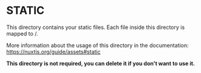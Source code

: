 # STATIC

This directory contains your static files.
Each file inside this directory is mapped to /.

More information about the usage of this directory in the documentation:
https://nuxtjs.org/guide/assets#static

**This directory is not required, you can delete it if you don't want to use it.**
